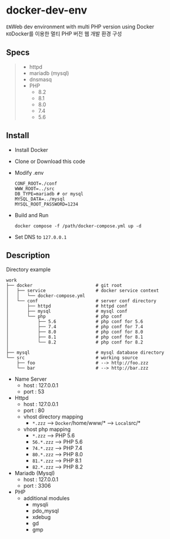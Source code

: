 # docker-dev-env
`EN`Web dev environment with multi PHP version using Docker  
`KO`Docker를 이용한 멀티 PHP 버전 웹 개발 환경 구성 

## Specs

> * httpd
> * mariadb (mysql)
> * dnsmasq
> * PHP
>   * 8.2
>   * 8.1
>   * 8.0
>   * 7.4
>   * 5.6

## Install

* Install Docker
* Clone or Download this code
* Modify .env

  ```dotenv
  CONF_ROOT=./conf
  WWW_ROOT=../src
  DB_TYPE=mariadb # or mysql
  MYSQL_DATA=../mysql
  MYSQL_ROOT_PASSWORD=1234
  ```

* Build and Run
  ```shell
  docker compose -f /path/docker-compose.yml up -d
  ```

* Set DNS to `127.0.0.1`


## Description

Directory example 
```text
work
├── docker                        # git root
│   ├── service                   # docker service context
│   │   └── docker-compose.yml
│   └── conf                      # server conf directory
│       ├── httpd                 # httpd conf
│       ├── mysql                 # mysql conf
│       └── php                   # php conf
│           ├── 5.6               # php conf for 5.6    
│           ├── 7.4               # php conf for 7.4    
│           ├── 8.0               # php conf for 8.0    
│           ├── 8.1               # php conf for 8.1    
│           └── 8.2               # php conf for 8.2    
│
├── mysql                         # mysql database directory
└── src                           # working source 
    ├── foo                       # --> http://foo.zzz
    └── bar                       # --> http://bar.zzz
```

* Name Server
  * host : 127.0.0.1
  * port : 53
* Httpd
  * host : 127.0.0.1
  * port : 80
  * vhost directory mapping
    * `*.zzz` --> `Docker`/home/www/* --> `Local`src/* 
  * vhost php mapping
    * `*.zzz` --> PHP 5.6
    * `56.*.zzz` --> PHP 5.6
    * `74.*.zzz` --> PHP 7.4
    * `80.*.zzz` --> PHP 8.0
    * `81.*.zzz` --> PHP 8.1  
    * `82.*.zzz` --> PHP 8.2  
* Mariadb (Mysql)
  * host : 127.0.0.1
  * port : 3306
* PHP
  * additional modules
    * mysqli
    * pdo_mysql
    * xdebug
    * gd
    * gmp

